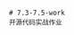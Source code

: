                                                             # 7.3-7.5-work
                                                            开源代码实战作业
